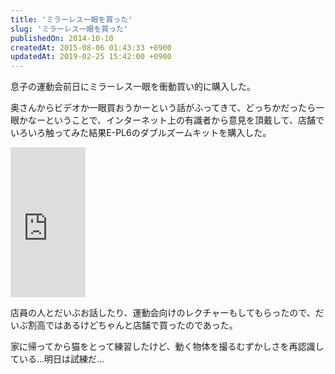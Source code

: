 ```yaml
---
title: 'ミラーレス一眼を買った'
slug: 'ミラーレス一眼を買った'
publishedOn: 2014-10-10
createdAt: 2015-08-06 01:43:33 +0900
updatedAt: 2019-02-25 15:42:00 +0900
---
```

息子の運動会前日にミラーレス一眼を衝動買い的に購入した。

奥さんからビデオか一眼買おうかーという話がふってきて、どっちかだったら一眼かなーということで、インターネット上の有識者から意見を頂戴して、店舗でいろいろ触ってみた結果E-PL6のダブルズームキットを購入した。

<iframe src="https://rcm-fe.amazon-adsystem.com/e/cm?t=shucreamnet-22&o=9&p=8&l=as1&asins=B00CPLPO4Y&ref=tf_til&fc1=000000&IS2=1&lt1=_blank&m=amazon&lc1=0000FF&bc1=000000&bg1=FFFFFF&f=ifr" style="width:120px;height:240px;" scrolling="no" marginwidth="0" marginheight="0" frameborder="0"></iframe>

店員の人とだいぶお話したり、運動会向けのレクチャーもしてもらったので、だいぶ割高ではあるけどちゃんと店舗で買ったのであった。

家に帰ってから猫をとって練習したけど、動く物体を撮るむずかしさを再認識している…明日は試練だ…

